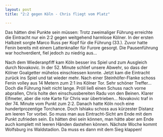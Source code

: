 ```yaml
---
layout: post
title: "2:2 gegen Köln - Chris fliegt vom Platz"

---
```


Das hätten drei Punkte sein müssen: Trotz zweimaliger Führung erreichte die Eintracht nur ein 2:2 gegen weitgehend harmlose Kölner. In der ersten Halbzeit sorgte Marco Russ per Kopf für die Führung (33.). Zuvor hatte Fenin bereits mit einem Lattenknaller für Furore gesorgt. Die Pausenführung war hochverdient, fiel jedoch zu niedrig aus...

Nach dem Wiederanpfiff kam Köln besser ins Spiel und zum Ausgleich durch Novakovic. In der 52. Minute schlief unsere Abwehr, so dass der Kölner Goalgetter mühelos einschiessen konnte. Jetzt kam die Eintracht zurück ins Spiel und tat wieder mehr. Nach einer Steinhöfer-Flanke schoss Fenin volley aus 14 Metern zum 2:1 ins Kölner Tor. Sehr schöner Treffer...  
Doch die Führung hielt nicht lange. Pröll ließ einen Schuss nach vorne abprallen, Chris holte den einschussbereiten Radu von den Beinen. Klarer Elfmeter, aber die rote Karte für Chris war übertrieben... Novakovic traf in der 74. Minute vom Punkt zum 2:2. Danach hatte Köln noch eine hundertprozentige Torchance. Doch Ishiaku schoss aus kürzester Distanz am leeren Tor vorbei. So muss man aus Eintracht-Sicht am Ende mit dem Punkt zufrieden sein. Es hätten drei sein können, man hätte aber am Ende auch komplett mit leeren Händen dastehen können. Nächste Woche kommt Wolfsburg ins Waldstadion. Da muss es dann mit dem Sieg klappen!
